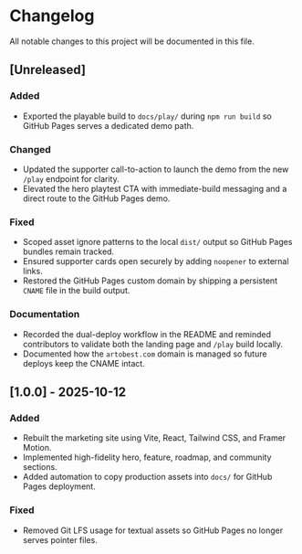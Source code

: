 # Changelog

All notable changes to this project will be documented in this file.

## [Unreleased]

### Added
- Exported the playable build to `docs/play/` during `npm run build` so GitHub Pages serves a dedicated demo path.

### Changed
- Updated the supporter call-to-action to launch the demo from the new `/play` endpoint for clarity.
- Elevated the hero playtest CTA with immediate-build messaging and a direct route to the GitHub Pages demo.

### Fixed
- Scoped asset ignore patterns to the local `dist/` output so GitHub Pages bundles remain tracked.
- Ensured supporter cards open securely by adding `noopener` to external links.
- Restored the GitHub Pages custom domain by shipping a persistent `CNAME` file in the build output.

### Documentation
- Recorded the dual-deploy workflow in the README and reminded contributors to validate both the landing page and `/play` build locally.
- Documented how the `artobest.com` domain is managed so future deploys keep the CNAME intact.

## [1.0.0] - 2025-10-12

### Added
- Rebuilt the marketing site using Vite, React, Tailwind CSS, and Framer Motion.
- Implemented high-fidelity hero, feature, roadmap, and community sections.
- Added automation to copy production assets into `docs/` for GitHub Pages deployment.

### Fixed
- Removed Git LFS usage for textual assets so GitHub Pages no longer serves pointer files.

